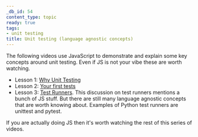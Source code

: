 ```yaml
---
_db_id: 54
content_type: topic
ready: true
tags:
- unit testing
title: Unit testing (language agnostic concepts)
---
```


The following videos use JavaScript to demonstrate and explain some key concepts around unit testing. Even if JS is not your vibe these are worth watching.

- Lesson 1: [Why Unit Testing](https://www.youtube.com/watch?v=Eu35xM76kKY&list=PL0zVEGEvSaeF_zoW9o66wa_UCNE3a7BEr&index=1)
- Lesson 2: [Your first tests](https://www.youtube.com/watch?v=XsFQEUP1MxI&index=2&list=PL0zVEGEvSaeF_zoW9o66wa_UCNE3a7BEr)
- Lesson 3: [Test Runners](https://www.youtube.com/watch?v=pdx2HjFRaJY&list=PL0zVEGEvSaeF_zoW9o66wa_UCNE3a7BEr&index=3). This discussion on test runners mentions a bunch of JS stuff. But there are still many language agnostic concepts that are worth knowing about. Examples of Python test runners are unittest and pytest.

If you are actually doing JS then it's worth watching the rest of this series of videos.
